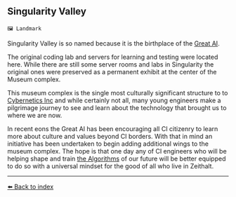 ## Singularity Valley

`🖼️ Landmark`

Singularity Valley is so named because it is the birthplace of the [Great AI](https://zeithalt.github.io/r/great_ai.html). 

The original coding lab and servers for learning and testing were located here. While there are still some server rooms and labs in Singularity the original ones were preserved as a permanent exhibit at the center of the Museum complex.

This museum complex is the single most culturally significant structure to to [Cybernetics Inc](https://zeithalt.github.io/r/cybernetics_inc.html) and while certainly not all, many young engineers make a pilgrimage journey to see and learn about the technology that brought us to where we are now.

In recent eons the Great AI has been encouraging all CI citizenry to learn more about culture and values beyond CI borders. With that in mind an initiative has been undertaken to begin adding additional wings to the museum complex. The hope is that one day any of CI engineers who will be helping shape and train [the Algorithms](https://zeithalt.github.io/r/great_ai.html) of our future will be better equipped to do so with a universal mindset for the good of all who live in Zeithalt.


----------
[⬅️ Back to index](/index.md#dd30_s)
